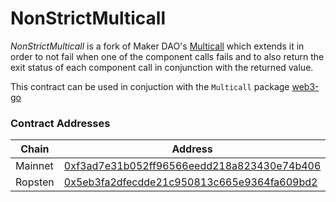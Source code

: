 # NonStrictMulticall

*NonStrictMulticall* is a fork of Maker DAO's [Multicall](https://github.com/makerdao/multicall) which extends it in order to not fail when one of the component calls fails and to also return the exit status of each component call in conjunction with the returned value.

This contract can be used in conjuction with the `Multicall` package [web3-go](https://github.com/Alethio/web3-go)

### Contract Addresses
| Chain   | Address |
| ------- | ------- |
| Mainnet | [0xf3ad7e31b052ff96566eedd218a823430e74b406](https://etherscan.io/address/0xf3ad7e31b052ff96566eedd218a823430e74b406#contracts) |
| Ropsten   | [0x5eb3fa2dfecdde21c950813c665e9364fa609bd2](https://ropsten.etherscan.io/address/0x5eb3fa2dfecdde21c950813c665e9364fa609bd2#contracts) |
